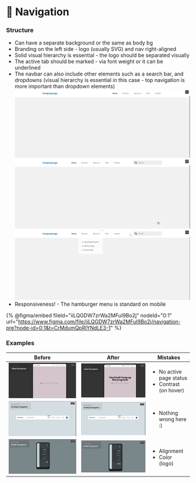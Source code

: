 # 🧭 Navigation

### Structure

* Can have a separate background or the same as body bg
* Branding on the left side - logo (usually SVG) and nav right-aligned
* Solid visual hierarchy is essential - the logo should be separated visually
* The active tab should be marked - via font weight or it can be underlined
* The navbar can also include other elements such as a search bar, and dropdowns (visual hierarchy is essential in this case - top navigation is more important than dropdown elements)\
  ![](<../../.gitbook/assets/image (1).png>)![](<../../.gitbook/assets/image (29).png>)![](<../../.gitbook/assets/image (9).png>)
* Responsiveness! - The hamburger menu is standard on mobile

{% @figma/embed fileId="iiLQGDW7zrWa2MFuI9Bo2j" nodeId="0:1" url="https://www.figma.com/file/iiLQGDW7zrWa2MFuI9Bo2j/navigation-pre?node-id=0:1&t=CrMdumQpRlYNdLE3-1" %}

### Examples

| Before                                      | After                                       | Mistakes                                                            |
| ------------------------------------------- | ------------------------------------------- | ------------------------------------------------------------------- |
| ![](<../../.gitbook/assets/image (30).png>) | ![](<../../.gitbook/assets/image (18).png>) | <ul><li>No active page status</li><li>Contrast (on hover)</li></ul> |
| ![](../../.gitbook/assets/image.png)        | ![](<../../.gitbook/assets/image (10).png>) | <ul><li>Nothing wrong here :)</li></ul>                             |
| ![](<../../.gitbook/assets/image (2).png>)  | ![](<../../.gitbook/assets/image (4).png>)  | <ul><li>Alignment</li><li>Color (logo)</li></ul>                    |
